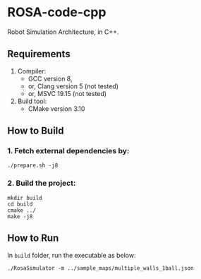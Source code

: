 # ROSA-code-cpp
Robot Simulation Architecture, in C++.

## Requirements
1. Compiler:
   * GCC version 8,
   * or, Clang version 5 (not tested)
   * or, MSVC 19.15 (not tested)
2. Build tool:
   * CMake version 3.10

## How to Build
### 1. Fetch external dependencies by:
```./prepare.sh -j8```

### 2. Build the project:
```
mkdir build
cd build
cmake ../
make -j8
```

## How to Run
In `build` folder, run the executable as below:
```
./RosaSimulator -m ../sample_maps/multiple_walls_1ball.json
```
